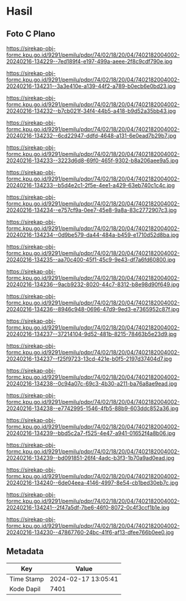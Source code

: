# Hasil

## Foto C Plano

https://sirekap-obj-formc.kpu.go.id/9291/pemilu/pdpr/74/02/18/20/04/7402182004002-20240216-134229--7ed189f4-e197-499a-aeee-2f8c9cdf790e.jpg

https://sirekap-obj-formc.kpu.go.id/9291/pemilu/pdpr/74/02/18/20/04/7402182004002-20240216-134231--3a3e410e-a139-44f2-a789-b0ecb6e0bd23.jpg

https://sirekap-obj-formc.kpu.go.id/9291/pemilu/pdpr/74/02/18/20/04/7402182004002-20240216-134232--b7cb021f-34f4-44b5-a418-b9d52a35bb43.jpg

https://sirekap-obj-formc.kpu.go.id/9291/pemilu/pdpr/74/02/18/20/04/7402182004002-20240216-134232--6cd22947-ddfd-4648-a131-6e0ead7b29b7.jpg

https://sirekap-obj-formc.kpu.go.id/9291/pemilu/pdpr/74/02/18/20/04/7402182004002-20240216-134233--3223d6d8-69f0-465f-9302-b8a206aee9a5.jpg

https://sirekap-obj-formc.kpu.go.id/9291/pemilu/pdpr/74/02/18/20/04/7402182004002-20240216-134233--b5d4e2c1-2f5e-4ee1-a429-63eb740c1c4c.jpg

https://sirekap-obj-formc.kpu.go.id/9291/pemilu/pdpr/74/02/18/20/04/7402182004002-20240216-134234--e757cf9a-0ee7-45e8-9a8a-83c2772907c3.jpg

https://sirekap-obj-formc.kpu.go.id/9291/pemilu/pdpr/74/02/18/20/04/7402182004002-20240216-134234--0d9be579-da44-484a-b459-e1710d52d8ba.jpg

https://sirekap-obj-formc.kpu.go.id/9291/pemilu/pdpr/74/02/18/20/04/7402182004002-20240216-134235--aa70c400-45f1-45c9-9e43-df7a6fd60800.jpg

https://sirekap-obj-formc.kpu.go.id/9291/pemilu/pdpr/74/02/18/20/04/7402182004002-20240216-134236--9acb9232-8020-44c7-8312-b8e98d90f649.jpg

https://sirekap-obj-formc.kpu.go.id/9291/pemilu/pdpr/74/02/18/20/04/7402182004002-20240216-134236--8946c948-0696-47d9-9ed3-e7365952c87f.jpg

https://sirekap-obj-formc.kpu.go.id/9291/pemilu/pdpr/74/02/18/20/04/7402182004002-20240216-134237--37214104-9d52-481b-8215-78463b5e23d9.jpg

https://sirekap-obj-formc.kpu.go.id/9291/pemilu/pdpr/74/02/18/20/04/7402182004002-20240216-134237--f25f9723-13cd-421e-b0f5-2197d37404d7.jpg

https://sirekap-obj-formc.kpu.go.id/9291/pemilu/pdpr/74/02/18/20/04/7402182004002-20240216-134238--0c94a07c-69c3-4b30-a211-ba76a8ae9ead.jpg

https://sirekap-obj-formc.kpu.go.id/9291/pemilu/pdpr/74/02/18/20/04/7402182004002-20240216-134238--e7742995-1546-4fb5-88b9-603ddc852a36.jpg

https://sirekap-obj-formc.kpu.go.id/9291/pemilu/pdpr/74/02/18/20/04/7402182004002-20240216-134239--bbd5c2a7-f525-4e47-a941-01652f4a8b06.jpg

https://sirekap-obj-formc.kpu.go.id/9291/pemilu/pdpr/74/02/18/20/04/7402182004002-20240216-134239--bd091851-26f4-4adc-b3f3-1b70a9ad0ead.jpg

https://sirekap-obj-formc.kpu.go.id/9291/pemilu/pdpr/74/02/18/20/04/7402182004002-20240216-134240--6de04eea-4146-4997-8e54-cb1bed30eb7c.jpg

https://sirekap-obj-formc.kpu.go.id/9291/pemilu/pdpr/74/02/18/20/04/7402182004002-20240216-134241--2f47a5df-7be6-46f0-8072-0c4f3ccf1b1e.jpg

https://sirekap-obj-formc.kpu.go.id/9291/pemilu/pdpr/74/02/18/20/04/7402182004002-20240216-134230--47867760-24bc-41f6-af13-dfee766b0ee0.jpg


## Metadata

| Key        | Value               |
| ---------- | ------------------- |
| Time Stamp | 2024-02-17 13:05:41 |
| Kode Dapil | 7401                |



